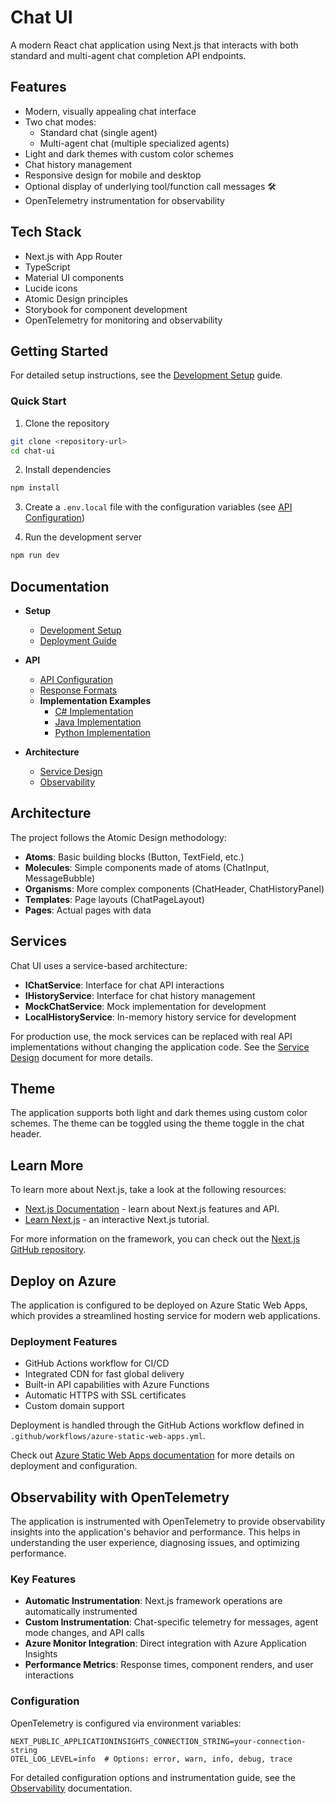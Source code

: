 # Chat UI

A modern React chat application using Next.js that interacts with both standard and multi-agent chat completion API endpoints.

## Features

- Modern, visually appealing chat interface
- Two chat modes:
  - Standard chat (single agent)
  - Multi-agent chat (multiple specialized agents)
- Light and dark themes with custom color schemes
- Chat history management
- Responsive design for mobile and desktop
- Optional display of underlying tool/function call messages 🛠️
- OpenTelemetry instrumentation for observability

## Tech Stack

- Next.js with App Router
- TypeScript
- Material UI components
- Lucide icons
- Atomic Design principles
- Storybook for component development
- OpenTelemetry for monitoring and observability

## Getting Started

For detailed setup instructions, see the [Development Setup](./docs/setup/development.md) guide.

### Quick Start

1. Clone the repository
```bash
git clone <repository-url>
cd chat-ui
```

2. Install dependencies
```bash
npm install
```

3. Create a `.env.local` file with the configuration variables (see [API Configuration](./docs/api/configuration.md))

4. Run the development server
```bash
npm run dev
```

## Documentation

- **Setup**
  - [Development Setup](./docs/setup/development.md)
  - [Deployment Guide](./docs/setup/deployment.md)

- **API**
  - [API Configuration](./docs/api/configuration.md)
  - [Response Formats](./docs/api/response-formats.md)
  - **Implementation Examples**
    - [C# Implementation](./docs/api/examples/csharp.md)
    - [Java Implementation](./docs/api/examples/java.md)
    - [Python Implementation](./docs/api/examples/python.md)

- **Architecture**
  - [Service Design](./docs/architecture/service-design.md)
  - [Observability](./docs/architecture/observability.md)

## Architecture

The project follows the Atomic Design methodology:

- **Atoms**: Basic building blocks (Button, TextField, etc.)
- **Molecules**: Simple components made of atoms (ChatInput, MessageBubble)
- **Organisms**: More complex components (ChatHeader, ChatHistoryPanel)
- **Templates**: Page layouts (ChatPageLayout)
- **Pages**: Actual pages with data

## Services

Chat UI uses a service-based architecture:

- **IChatService**: Interface for chat API interactions
- **IHistoryService**: Interface for chat history management
- **MockChatService**: Mock implementation for development
- **LocalHistoryService**: In-memory history service for development

For production use, the mock services can be replaced with real API implementations without changing the application code. See the [Service Design](./docs/architecture/service-design.md) document for more details.

## Theme

The application supports both light and dark themes using custom color schemes. The theme can be toggled using the theme toggle in the chat header.

## Learn More

To learn more about Next.js, take a look at the following resources:

- [Next.js Documentation](https://nextjs.org/docs) - learn about Next.js features and API.
- [Learn Next.js](https://nextjs.org/learn) - an interactive Next.js tutorial.

For more information on the framework, you can check out the [Next.js GitHub repository](https://github.com/nextjs/next.js).

## Deploy on Azure

The application is configured to be deployed on Azure Static Web Apps, which provides a streamlined hosting service for modern web applications.

### Deployment Features

- GitHub Actions workflow for CI/CD
- Integrated CDN for fast global delivery
- Built-in API capabilities with Azure Functions
- Automatic HTTPS with SSL certificates
- Custom domain support

Deployment is handled through the GitHub Actions workflow defined in `.github/workflows/azure-static-web-apps.yml`.

Check out [Azure Static Web Apps documentation](https://learn.microsoft.com/en-us/azure/static-web-apps/) for more details on deployment and configuration.

## Observability with OpenTelemetry

The application is instrumented with OpenTelemetry to provide observability insights into the application's behavior and performance. This helps in understanding the user experience, diagnosing issues, and optimizing performance.

### Key Features

- **Automatic Instrumentation**: Next.js framework operations are automatically instrumented
- **Custom Instrumentation**: Chat-specific telemetry for messages, agent mode changes, and API calls
- **Azure Monitor Integration**: Direct integration with Azure Application Insights
- **Performance Metrics**: Response times, component renders, and user interactions

### Configuration

OpenTelemetry is configured via environment variables:

```
NEXT_PUBLIC_APPLICATIONINSIGHTS_CONNECTION_STRING=your-connection-string
OTEL_LOG_LEVEL=info  # Options: error, warn, info, debug, trace
```

For detailed configuration options and instrumentation guide, see the [Observability](./docs/architecture/observability.md) documentation.
